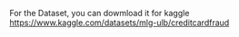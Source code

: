 For the Dataset, you can dowmload it for kaggle https://www.kaggle.com/datasets/mlg-ulb/creditcardfraud
